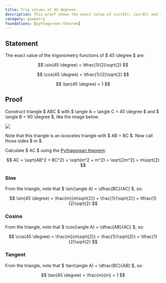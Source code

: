 ```yaml
---
title: Trig values of 45 degrees
description: This proof shows the exact value of sin(45), cos(45) and tan(45)
category: geometry
foundations: [pythagorean-theorem]
---
```


## Statement

The exact value of the trigonometry functions of $ 45 \degree $ are:

$$ \sin(45 \degree) = \tfrac{1}{2}\sqrt{2} $$

$$ \cos(45 \degree) = \tfrac{1}{2}\sqrt{2} $$

$$ \tan(45 \degree) = 1 $$

## Proof

Construct triangle $ ABC $ with $ \angle A = \angle C = 45 \degree $ and $ \angle B = 90 \degree $, like the image below.

![](/proofs/trig-values-45-degrees.svg)

Note that this triangle is an isosceles triangle with $ AB = BC $. Now call those sides $ m $.

Calculate $ AC $ using the [Pythagorean theorem](/proofs/pythagorean-theorem):

$$ AC = \sqrt{AB^2 + BC^2} = \sqrt{m^2 + m^2} = \sqrt{2m^2} = m\sqrt{2} $$

### Sine

From the triangle, note that $ \sin(\angle A) = \dfrac{BC}{AC} $, so:

$$ \sin(45 \degree) = \frac{m}{m\sqrt{2}} = \frac{1}{\sqrt{2}} = \tfrac{1}{2}\sqrt{2} $$

### Cosine

From the triangle, note that $ \cos(\angle A) = \dfrac{AB}{AC} $, so:

$$ \cos(45 \degree) = \frac{m}{m\sqrt{2}} = \frac{1}{\sqrt{2}} = \tfrac{1}{2}\sqrt{2} $$

### Tangent

From the triangle, note that $ \tan(\angle A) = \dfrac{BC}{AB} $, so:

$$ \tan(45 \degree) = \frac{m}{m} = 1 $$
